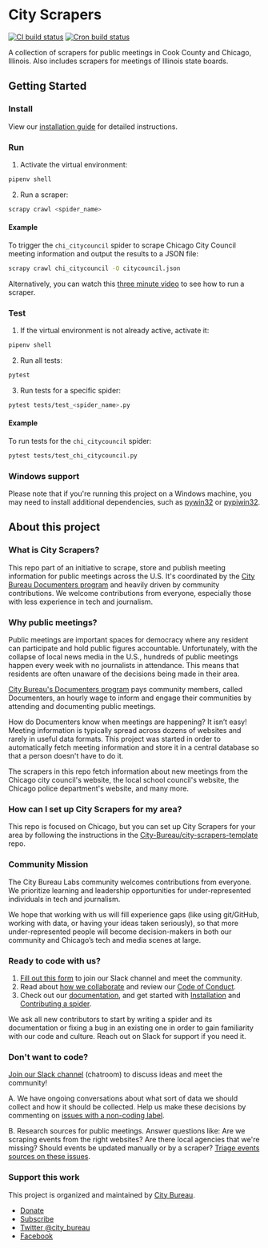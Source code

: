 # City Scrapers

[![CI build status](https://github.com/City-Bureau/city-scrapers/workflows/CI/badge.svg)](https://github.com/City-Bureau/city-scrapers/actions?query=workflow%3ACI)
[![Cron build status](https://github.com/City-Bureau/city-scrapers/workflows/Cron/badge.svg)](https://github.com/City-Bureau/city-scrapers/actions?query=workflow%3ACron)

A collection of scrapers for public meetings in Cook County and Chicago, Illinois. Also includes scrapers for meetings of Illinois state boards.

## Getting Started

### Install

View our [installation guide](https://cityscrapers.org/docs/development/) for detailed instructions.

### Run

1. Activate the virtual environment:

```bash
pipenv shell
```

2. Run a scraper:

```bash
scrapy crawl <spider_name>
```

#### Example

To trigger the `chi_citycouncil` spider to scrape Chicago City Council meeting information and output the results to a JSON file:

```bash
scrapy crawl chi_citycouncil -O citycouncil.json
```

Alternatively, you can watch this [three minute video](https://www.youtube.com/watch?v=UgroG8CARWc) to see how to run a scraper.

### Test

1. If the virtual environment is not already active, activate it:

```bash
pipenv shell
```

2. Run all tests:
```bash
pytest
```

3. Run tests for a specific spider:
```bash
pytest tests/test_<spider_name>.py
```

#### Example

To run tests for the `chi_citycouncil` spider:

```bash
pytest tests/test_chi_citycouncil.py
```

### Windows support

Please note that if you're running this project on a Windows machine, you may need to install additional dependencies, such as [pywin32](https://pypi.org/project/pywin32/) or [pypiwin32](https://pypi.org/project/pypiwin32/).

## About this project

### What is City Scrapers?

This repo part of an initiative to scrape, store and publish meeting information for public meetings across the U.S. It's coordinated by the [City Bureau Documenters program](https://www.documenters.org/) and heavily driven by community contributions. We welcome contributions from everyone, especially those with less experience in tech and journalism.

### Why public meetings?

Public meetings are important spaces for democracy where any resident can participate and hold public figures accountable. Unfortunately, with the collapse of local news media in the U.S., hundreds of public meetings happen every week with no journalists in attendance. This means that residents are often unaware of the decisions being made in their area.

[City Bureau's Documenters program](https://www.documenters.org/) pays community members, called Documenters, an hourly wage to inform and engage their communities by attending and documenting public meetings.

How do Documenters know when meetings are happening? It isn’t easy! Meeting information is typically spread across dozens of websites and rarely in useful data formats. This project was started in order to automatically fetch meeting information and store it in a central database so that a person doesn't have to do it.

The scrapers in this repo fetch information about new meetings from the Chicago city council's website, the local school council's website, the Chicago police department's website, and many more.

### How can I set up City Scrapers for my area?

This repo is focused on Chicago, but you can set up City Scrapers for your area by following the instructions in the [City-Bureau/city-scrapers-template](https://github.com/city-bureau/city-scrapers-template) repo.

### Community Mission

The City Bureau Labs community welcomes contributions from everyone. We prioritize learning and leadership opportunities for under-represented individuals in tech and journalism.

We hope that working with us will fill experience gaps (like using git/GitHub, working with data, or having your ideas taken seriously), so that more under-represented people will become decision-makers in both our community and Chicago’s tech and media scenes at large.

### Ready to code with us?

1. [Fill out this form](https://airtable.com/shrRv027NLgToRFd6) to join our Slack channel and meet the community.
2. Read about [how we collaborate](https://github.com/City-Bureau/city-scrapers/blob/main/CONTRIBUTING.md) and review our [Code of Conduct](https://github.com/City-Bureau/city-scrapers/blob/main/CODE_OF_CONDUCT.md).
3. Check out our [documentation](https://cityscrapers.org/docs/development/), and get started with [Installation](https://cityscrapers.org/docs/development/#installation) and [Contributing a spider](https://cityscrapers.org/docs/development/#contribute).

We ask all new contributors to start by writing a spider and its documentation or fixing a bug in an existing one in order to gain familiarity with our code and culture. Reach out on Slack for support if you need it.

### Don't want to code?

[Join our Slack channel](https://airtable.com/shrRv027NLgToRFd6) (chatroom) to discuss ideas and meet the community!

A. We have ongoing conversations about what sort of data we should collect and how it should be collected. Help us make these decisions by commenting on [issues with a non-coding label](https://github.com/City-Bureau/city-scrapers/issues?q=is%3Aissue+is%3Aopen+label%3Anon-coding).

B. Research sources for public meetings. Answer questions like: Are we scraping events from the right websites? Are there local agencies that we're missing? Should events be updated manually or by a scraper? [Triage events sources on these issues](https://github.com/City-Bureau/city-scrapers/issues?q=is%3Aissue+is%3Aopen+label%3A%22non-coding%3A+triage+events+source%22).

### Support this work

This project is organized and maintained by [City Bureau](http://www.citybureau.org/).

- [Donate](https://www.citybureau.org/support)
- [Subscribe](https://citybureau.com/newsletter/)
- [Twitter @city_bureau](https://twitter.com/city_bureau/)
- [Facebook](https://www.facebook.com/CityBureau/)
